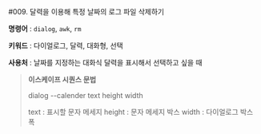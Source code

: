 #009. 달력을 이용해 특정 날짜의 로그 파일 삭제하기 

**명령어** : `dialog`, `awk`, `rm`

**키워드** : 다이얼로그, 달력, 대화형, 선택

**사용처** : 날짜를 지정하는 대화식 달력을 표시해서 선택하고 싶을 때 


>**이스케이프 시퀀스 문법**
>
> dialog --calender text height width
>
> text    : 표시할 문자 메세지
> height  : 문자 메세지 박스
> width   : 다이얼로그 박스 폭
